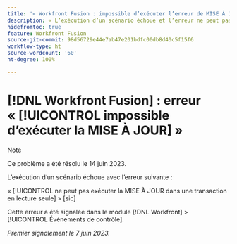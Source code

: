 ```yaml
---
title: '« Workfront Fusion : impossible d’exécuter l’erreur de MISE À JOUR »'
description: « L’exécution d’un scénario échoue et l’erreur ne peut pas exécuter la MISE À JOUR dans une transaction en lecture seule. »
hidefromtoc: true
feature: Workfront Fusion
source-git-commit: 98d56729e44e7ab47e201bdfc00db8d40c5f15f6
workflow-type: ht
source-wordcount: '60'
ht-degree: 100%

---
```



# [!DNL Workfront Fusion] : erreur « [!UICONTROL impossible d’exécuter la MISE À JOUR] »

>[!NOTE]
>
>Ce problème a été résolu le 14 juin 2023.

L’exécution d’un scénario échoue avec l’erreur suivante :

« [!UICONTROL ne peut pas exécuter la MISE À JOUR dans une transaction en lecture seule] » [sic]

Cette erreur a été signalée dans le module [!DNL Workfront] > [!UICONTROL Événements de contrôle].

_Premier signalement le 7 juin 2023._

